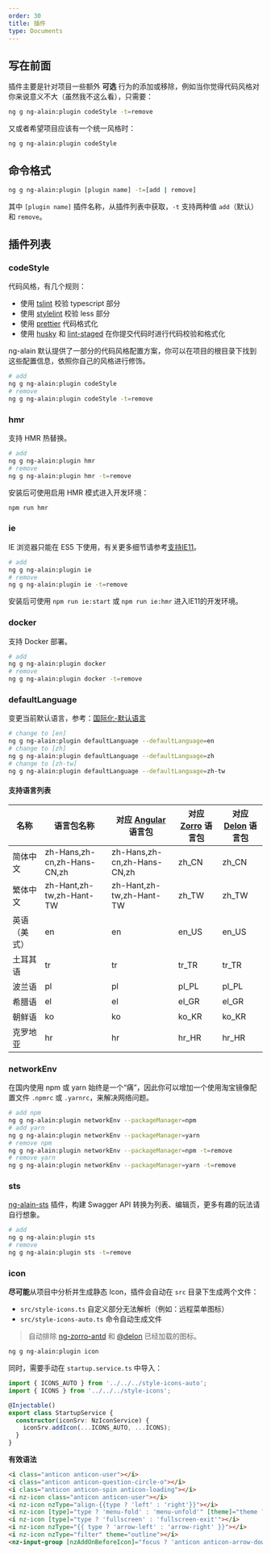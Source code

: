 ```yaml
---
order: 30
title: 插件
type: Documents
---
```


## 写在前面

插件主要是针对项目一些额外 **可选** 行为的添加或移除，例如当你觉得代码风格对你来说意义不大（虽然我不这么看），只需要：

```bash
ng g ng-alain:plugin codeStyle -t=remove
```

又或者希望项目应该有一个统一风格时：

```bash
ng g ng-alain:plugin codeStyle
```

## 命令格式

```bash
ng g ng-alain:plugin [plugin name] -t=[add | remove]
```

其中 `[plugin name]` 插件名称，从插件列表中获取，`-t` 支持两种值 `add`（默认） 和 `remove`。

## 插件列表

### codeStyle

代码风格，有几个规则：

- 使用 [tslint](https://github.com/palantir/tslint) 校验 typescript 部分
- 使用 [stylelint](https://github.com/stylelint/stylelint) 校验 less 部分
- 使用 [prettier](https://github.com/prettier/prettier) 代码格式化
- 使用 [husky](https://github.com/typicode/husky) 和 [lint-staged](https://github.com/okonet/lint-staged) 在你提交代码时进行代码校验和格式化

ng-alain 默认提供了一部分的代码风格配置方案，你可以在项目的根目录下找到这些配置信息，依照你自己的风格进行修饰。

```bash
# add
ng g ng-alain:plugin codeStyle
# remove
ng g ng-alain:plugin codeStyle -t=remove
```

### hmr

支持 HMR 热替换。

```bash
# add
ng g ng-alain:plugin hmr
# remove
ng g ng-alain:plugin hmr -t=remove
```

安装后可使用启用 HMR 模式进入开发环境：

```bash
npm run hmr
```

### ie

IE 浏览器只能在 ES5 下使用，有关更多细节请参考[支持IE11](/docs/ie11)。

```bash
# add
ng g ng-alain:plugin ie
# remove
ng g ng-alain:plugin ie -t=remove
```

安装后可使用 `npm run ie:start` 或 `npm run ie:hmr` 进入IE11的开发环境。

### docker

支持 Docker 部署。

```bash
# add
ng g ng-alain:plugin docker
# remove
ng g ng-alain:plugin docker -t=remove
```

### defaultLanguage

变更当前默认语言，参考：[国际化-默认语言](/docs/i18n#默认语言)

```bash
# change to [en]
ng g ng-alain:plugin defaultLanguage --defaultLanguage=en
# change to [zh]
ng g ng-alain:plugin defaultLanguage --defaultLanguage=zh
# change to [zh-tw]
ng g ng-alain:plugin defaultLanguage --defaultLanguage=zh-tw
```

#### 支持语言列表

| 名称     | 语言包名称                  | 对应 [Angular](https://github.com/angular/angular/tree/master/packages/common/locales) 语言包         | 对应 [Zorro](http://ng.ant.design/docs/i18n/zh#%E6%94%AF%E6%8C%81%E8%AF%AD%E8%A8%80) 语言包 | 对应 [Delon](/theme/locale) 语言包 |
| -------- | --------------------------- | --------------------------- | ----------------- | ----------------- |
| 简体中文 | zh-Hans,zh-cn,zh-Hans-CN,zh | zh-Hans,zh-cn,zh-Hans-CN,zh | zh_CN             | zh_CN             |
| 繁体中文 | zh-Hant,zh-tw,zh-Hant-TW    | zh-Hant,zh-tw,zh-Hant-TW    | zh_TW             | zh_TW             |
| 英语（美式）    | en        | en           | en_US             | en_US        |
| 土耳其语       | tr     | tr        | tr_TR            | tr_TR       |
| 波兰语    | pl     | pl        | pl_PL            | pl_PL       |
| 希腊语    | el     | el        | el_GR            | el_GR       |
| 朝鲜语    | ko     | ko        | ko_KR            | ko_KR       |
| 克罗地亚       | hr     | hr        | hr_HR            | hr_HR       |

### networkEnv

在国内使用 npm 或 yarn 始终是一个“痛”，因此你可以增加一个使用淘宝镜像配置文件 `.npmrc` 或 `.yarnrc`，来解决网络问题。

```bash
# add npm
ng g ng-alain:plugin networkEnv --packageManager=npm
# add yarn
ng g ng-alain:plugin networkEnv --packageManager=yarn
# remove npm
ng g ng-alain:plugin networkEnv --packageManager=npm -t=remove
# remove yarn
ng g ng-alain:plugin networkEnv --packageManager=yarn -t=remove
```

### sts

[ng-alain-sts](https://github.com/ng-alain/sts) 插件，构建 Swagger API 转换为列表、编辑页，更多有趣的玩法请自行想象。

```bash
# add
ng g ng-alain:plugin sts
# remove
ng g ng-alain:plugin sts -t=remove
```

### icon

**尽可能**从项目中分析并生成静态 Icon，插件会自动在 `src` 目录下生成两个文件：

- `src/style-icons.ts` 自定义部分无法解析（例如：远程菜单图标）
- `src/style-icons-auto.ts` 命令自动生成文件

> 自动排除 [ng-zorro-antd](https://github.com/NG-ZORRO/ng-zorro-antd/blob/master/components/icon/nz-icon.service.ts#L6) 和 [@delon](https://github.com/ng-alain/delon/blob/master/packages/theme/src/theme.module.ts#L33) 已经加载的图标。

```bash
ng g ng-alain:plugin icon
```

同时，需要手动在 `startup.service.ts` 中导入：

```ts
import { ICONS_AUTO } from '../../../style-icons-auto';
import { ICONS } from '../../../style-icons';

@Injectable()
export class StartupService {
  constructor(iconSrv: NzIconService) {
    iconSrv.addIcon(...ICONS_AUTO, ...ICONS);
  }
}
```

**有效语法**

```html
<i class="anticon anticon-user"></i>
<i class="anticon anticon-question-circle-o"></i>
<i class="anticon anticon-spin anticon-loading"></i>
<i nz-icon class="anticon anticon-user"></i>
<i nz-icon nzType="align-{{type ? 'left' : 'right'}}"></i>
<i nz-icon [type]="type ? 'menu-fold' : 'menu-unfold'" [theme]="theme ? 'outline' : 'fill'"></i>
<i nz-icon [type]="type ? 'fullscreen' : 'fullscreen-exit'"></i>
<i nz-icon nzType="{{ type ? 'arrow-left' : 'arrow-right' }}"></i>
<i nz-icon nzType="filter" theme="outline"></i>
<nz-input-group [nzAddOnBeforeIcon]="focus ? 'anticon anticon-arrow-down' : 'anticon anticon-search'"></nz-input-group>
```
